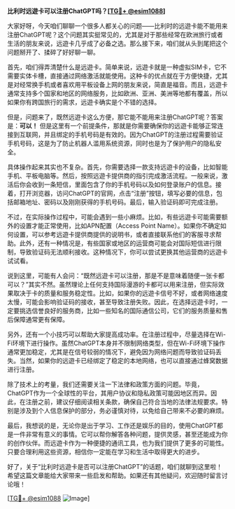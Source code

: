 **比利时远遊卡可以注册ChatGPT吗？[[TG💪+ @esim1088](https://t.me/s/esim1088)]**

大家好呀，今天咱们聊聊一个很多人都关心的问题——比利时的远遊卡能不能用来注册ChatGPT呢？这个问题其实挺常见的，尤其是对于那些经常在欧洲旅行或者生活的朋友来说，远遊卡几乎成了必备之选。那么接下来，咱们就从头到尾把这个问题掰开了、揉碎了好好聊一聊。

首先，咱们得弄清楚什么是远遊卡。简单来说，远遊卡就是一种虚拟SIM卡，它不需要实体卡槽，直接通过网络激活就能使用。这种卡的优点就在于方便快捷，尤其是对经常换手机或者喜欢用平板设备上网的朋友来说，简直是福音。而且，远遊卡通常支持多个国家和地区的网络服务，比如欧洲、亚洲、美洲等地都有覆盖，所以如果你有跨国旅行的需求，远遊卡确实是个不错的选择。

但是，问题来了，既然远遊卡这么方便，那它能不能用来注册ChatGPT呢？答案是：**可以！** 但是这里有一个前提条件，那就是你需要确保你的远遊卡能够正常连接到互联网，并且绑定的手机号码是有效的。因为ChatGPT的注册过程需要验证手机号码，这是为了防止机器人滥用系统资源，同时也是为了保护用户的隐私安全。

具体操作起来其实也不复杂。首先，你需要选择一款支持远遊卡的设备，比如智能手机、平板电脑等。然后，按照远遊卡提供商的指引完成激活流程。一般来说，激活后你会收到一条短信，里面包含了你的手机号码以及如何登录账户的信息。接着，打开浏览器，访问ChatGPT的官网，点击“注册”按钮，填写必要的信息，包括邮箱地址、密码以及刚刚获得的手机号码。最后，输入验证码即可完成注册。

不过，在实际操作过程中，可能会遇到一些小麻烦。比如，有些远遊卡可能需要额外的设置才能正常使用，比如APN配置（Access Point Name）。如果你不确定如何设置，可以参考远遊卡提供商提供的说明书，或者直接联系他们的客服寻求帮助。此外，还有一种情况是，有些国家或地区的运营商可能会对国际短信进行限制，导致验证码无法顺利接收。这种情况下，你可以尝试更换其他运营商的远遊卡试试看。

说到这里，可能有人会问：“既然远遊卡可以注册，那是不是意味着随便一张卡都可以？”其实不然。虽然理论上任何支持国际漫游的卡都可以用来注册，但实际效果取决于卡的质量和服务稳定性。比如，如果你的远遊卡信号不好，或者网络速度太慢，可能会影响验证码的接收，甚至导致注册失败。因此，在选择远遊卡时，一定要挑选信誉良好的服务商，比如一些知名的国际通信公司，它们的服务质量和售后保障通常更有保障。

另外，还有一个小技巧可以帮助大家提高成功率。在注册过程中，尽量选择在Wi-Fi环境下进行操作。虽然ChatGPT本身并不限制网络类型，但在Wi-Fi环境下操作通常更加稳定，尤其是在信号较弱的情况下，避免因为网络问题而导致验证码丢失。当然，如果你的远遊卡已经绑定了稳定的本地网络，也可以直接通过蜂窝数据进行注册。

除了技术上的考量，我们还需要关注一下法律和政策方面的问题。毕竟，ChatGPT作为一个全球性的平台，其用户协议和隐私政策可能因地区而异。因此，在注册之前，建议仔细阅读相关条款，确保自己符合当地的法律法规要求。特别是涉及到个人信息保护的部分，务必谨慎对待，以免给自己带来不必要的麻烦。

最后，我想说的是，无论你是出于学习、工作还是娱乐的目的，使用ChatGPT都是一件非常有意义的事情。它可以帮你解答各种问题，提供灵感，甚至还能成为你的创作伙伴。而远遊卡作为一种便捷的通讯工具，也为我们提供了更多的可能性。只要合理利用这些资源，相信你一定能在学习和生活中取得更大的进步。

好了，关于“比利时远遊卡是否可以注册ChatGPT”的话题，咱们就聊到这里啦！希望这篇文章能给大家带来一些启发和帮助。如果还有其他疑问，欢迎随时留言讨论哦！

[[TG💪+ @esim1088](https://t.me/s/esim1088) ![Image](https://i.postimg.cc/4NQfJmqS/Snipaste-2025-05-13-00-14-12.png)]
